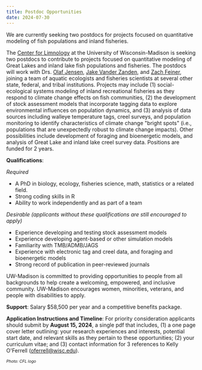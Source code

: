 ```yaml
---
title: Postdoc Opportunities
date: 2024-07-30
---
```


We are currently seeking two postdocs for projects focused on quantitative modeling of fish populations and inland fisheries.

<!--more-->

The [Center for Limnology](https://limnology.wisc.edu/) at the University of Wisconsin-Madison is seeking two postdocs to contribute to projects focused on quantitative modeling of Great Lakes and inland lake fish populations and fisheries. The postdocs will work with Drs. [Olaf Jensen](https://jensen.limnology.wisc.edu/), [Jake Vander Zanden](https://jvzlab.limnology.wisc.edu/), and [Zach Feiner](https://zsfeiner.github.io/), joining a team of aquatic ecologists and fisheries scientists at several other state, federal, and tribal institutions. Projects may include (1) social-ecological systems modeling of inland recreational fisheries as they respond to climate change effects on fish communities, (2) the development of stock assessment models that incorporate tagging data to explore environmental influences on population dynamics, and (3) analysis of data sources including walleye temperature tags, creel surveys, and population monitoring to identify characteristics of climate change "bright spots" (i.e., populations that are unexpectedly robust to climate change impacts). Other possibilities include development of foraging and bioenergetic models, and analysis of Great Lake and inland lake creel survey data.  Positions are funded for 2 years.

**Qualifications**:

*Required* 
-	A PhD in biology, ecology, fisheries science, math, statistics or a related field.
-	Strong coding skills in R
-	Ability to work independently and as part of a team

*Desirable (applicants without these qualifications are still encouraged to apply)*
-	Experience developing and testing stock assessment models 
-	Experience developing agent-based or other simulation models
-	Familiarity with TMB/ADMB/JAGS 
-	Experience with electronic tag and creel data, and foraging and bioenergetic models 
-	Strong record of publication in peer-reviewed journals

UW-Madison is committed to providing opportunities to people from all backgrounds to help create a welcoming, empowered, and inclusive community. UW-Madison encourages women, minorities, veterans, and people with disabilities to apply.

**Support**:
Salary $58,500 per year and a competitive benefits package. 

**Application Instructions and Timeline**: 
For priority consideration applicants should submit by **August 15, 2024**, a single pdf that includes, (1) a one page cover letter outlining: your research experiences and interests, potential start date, and relevant skills as they pertain to these opportunities; (2) your curriculum vitae; and (3) contact information for 3 references to Kelly O'Ferrell ([oferrell@wisc.edu](mailto:oferrell@wisc.edu)). 


<span style="font-size:0.75em">*Photo: CFL logo*</span>

